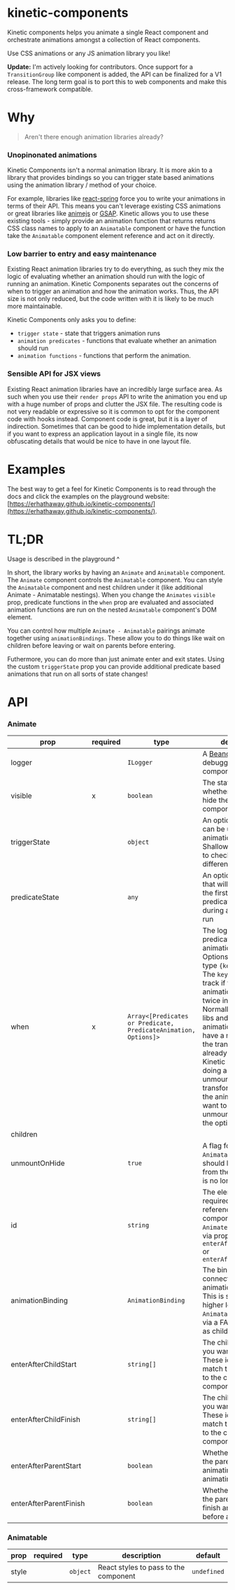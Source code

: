 # kinetic-components

Kinetic components helps you animate a single React component and orchestrate animations amongst a collection of React components.

Use CSS animations or any JS animation library you like!

**Update:** I'm actively looking for contributors. Once support for a `TransitionGroup` like component is added, the API can be finalized for a V1 release. The long term goal is to port this to web components and make this cross-framework compatible.

# Why

> Aren't there enough animation libraries already?

### Unopinonated animations

Kinetic Components isn't a normal animation library. It is more akin to a library that provides bindings so you can trigger state based animations using the animation library / method of your choice.

For example, libraries like [react-spring](https://github.com/react-spring/react-spring) force you to write your animations in terms of their API. This means you can't leverage existing CSS animations or great libraries like [animejs](https://github.com/juliangarnier/anime/) or [GSAP](https://github.com/greensock/GreenSock-JS/). Kinetic allows you to use these existing tools - simply provide an animation function that returns returns CSS class names to apply to an `Animatable` component or have the function take the `Animatable` component element reference and act on it directly.

### Low barrier to entry and easy maintenance

Existing React animation libraries try to do everything, as such they mix the logic of evaluating whether an animation should run with the logic of running an animation. Kinetic Components separates out the concerns of when to trigger an animation and how the animation works. Thus, the API size is not only reduced, but the code written with it is likely to be much more maintainable. 

Kinetic Components only asks you to define:
- `trigger state` - state that triggers animation runs
- `animation predicates` - functions that evaluate whether an animation should run
- `animation functions` - functions that perform the animation.

### Sensible API for JSX views

Existing React animation libraries have an incredibly large surface area. As such when you use their `render props` API to write the animation you end up with a huge number of props and clutter the JSX file. The resulting code is not very readable or expressive so it is common to opt for the component code with hooks instead. Component code is great, but it is a layer of indirection. Sometimes that can be good to hide implementation details, but if you want to express an application layout in a single file, its now obfuscating details that would be nice to have in one layout file.

# Examples

The best way to get a feel for Kinetic Components is to read through the docs and click the examples on the playground website: [https://erhathaway.github.io/kinetic-components/](https://erhathaway.github.io/kinetic-components/).

# TL;DR

Usage is described in the playground ^

In short, the library works by having an `Animate` and `Animatable` component. The `Animate` component controls the `Animatable` component. You can style the `Animatable` component and nest children under it (like additional Animate - Animatable nestings). When you change the `Animates` `visible` prop, predicate functions in the `when` prop are evaluated and associated animation functions are run on the nested `Animatable` component's DOM element.

You can control how multiple `Animate - Animatable` pairings animate together using `animationBindings`. These allow you to do things like wait on children before leaving or wait on parents before entering.

Futhermore, you can do more than just animate enter and exit states. Using the custom `triggerState` prop you can provide additional predicate based animations that run on all sorts of state changes!

# API

### Animate

| prop                   | required | type                                                            | description                                                                                                                                                                                                                                                                                                                                                                                                                                                        |
| ---------------------- | -------- | --------------------------------------------------------------- | ------------------------------------------------------------------------------------------------------------------------------------------------------------------------------------------------------------------------------------------------------------------------------------------------------------------------------------------------------------------------------------------------------------------------------------------------------------------ |
| logger                 |          | `ILogger`                                                       | A [Beano](https://github.com/erhathaway/beano) logger to get debugging info for this component                                                                                                                                                                                                                                                                                                                                                                     |
| visible                | x        | `boolean`                                                       | The state that controls whether to show or hide the `Animatable` component                                                                                                                                                                                                                                                                                                                                                                                         |  |
| triggerState           |          | `object`                                                        | An optional object that can be used to trigger animation runs. Shallow diffs are used to check for differences                                                                                                                                                                                                                                                                                                                                                     |
| predicateState         |          | `any`                                                           | An optional state prop that will be passed as the first arg to predicate functions during an animation run                                                                                                                                                                                                                                                                                                                                                         |
| when                   | x        | `Array<[Predicates or Predicate, PredicateAnimation, Options]>` | The logic that has predicate - animationFn pairings. Options is an object of type `{key: string}`. The `key` is used to track if the same animation is applied twice in a row. Normally, animation libs and CSS animations would have a noop action b/c the transform is already applied. Kinetic handles this by doing a component unmount to clear the transforms then it runs the animation. If you want to avoid the unmount, don't pass in the optional `key` |  |
| children               |
| unmountOnHide          |          | `true`                                                          | A flag for control if the `Animatable` component should be unmounted from the DOM when it is no longer visible                                                                                                                                                                                                                                                                                                                                                     |
| id                     |          | `string`                                                        | The element ID. This is required if you are referencing this component in another `Animate` component via props `enterAfterChildStart` or `enterAfterChildFinish`                                                                                                                                                                                                                                                                                                  |
| animationBinding       |          | `AnimationBinding`                                              | The binding that connects multiple animations together. This is supplied by a higher level `Animate` or `Animatable` component via a FACC (Function as child component)                                                                                                                                                                                                                                                                                            |
| enterAfterChildStart   |          | `string[]`                                                      | The child ids which you want to wait for. These ids should match the ids passed to the child `Animate` component                                                                                                                                                                                                                                                                                                                                                   |
| enterAfterChildFinish  |          | `string[]`                                                      | The child ids which you want to wait for. These ids should match the ids passed to the child `Animate` component                                                                                                                                                                                                                                                                                                                                                   |
| enterAfterParentStart  |          | `boolean`                                                       | Whether to wait for the parent to fully start animating before animating                                                                                                                                                                                                                                                                                                                                                                                           |
| enterAfterParentFinish |          | `boolean`                                                       | Whether to wait for the parent to fully finish animating before animating                                                                                                                                                                                                                                                                                                                                                                                          |

### Animatable

| prop  | required | type     | description                           | default     |
| ----- | -------- | -------- | ------------------------------------- | ----------- |
| style |          | `object` | React styles to pass to the component | `undefined` |
